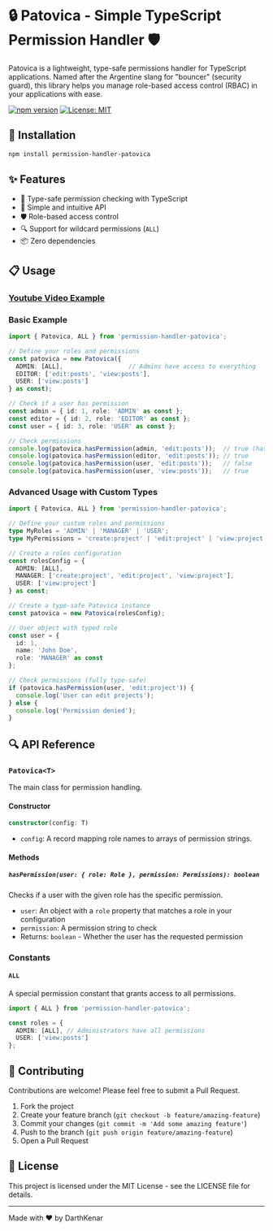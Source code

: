 # 🔒 Patovica - Simple TypeScript Permission Handler 🛡️

Patovica is a lightweight, type-safe permissions handler for TypeScript applications. Named after the Argentine slang for "bouncer" (security guard), this library helps you manage role-based access control (RBAC) in your applications with ease.

[![npm version](https://img.shields.io/npm/v/permission-handler-patovica)](https://npmjs.com/package/permission-handler-patovica)
[![License: MIT](https://img.shields.io/badge/License-MIT-blue.svg)](https://opensource.org/licenses/MIT)

## 🚀 Installation

```bash
npm install permission-handler-patovica
```

## ✨ Features

- 🔐 Type-safe permission checking with TypeScript
- 💪 Simple and intuitive API
- 🛡️ Role-based access control
- 🔍 Support for wildcard permissions (`ALL`)
- 📦 Zero dependencies

## 📋 Usage

### [Youtube Video Example](https://www.youtube.com/watch?v=_rv1AOWV9rM)

### Basic Example

```typescript
import { Patovica, ALL } from 'permission-handler-patovica';

// Define your roles and permissions
const patovica = new Patovica({
  ADMIN: [ALL],                  // Admins have access to everything
  EDITOR: ['edit:posts', 'view:posts'],
  USER: ['view:posts']
} as const);

// Check if a user has permission
const admin = { id: 1, role: 'ADMIN' as const };
const editor = { id: 2, role: 'EDITOR' as const };
const user = { id: 3, role: 'USER' as const };

// Check permissions
console.log(patovica.hasPermission(admin, 'edit:posts'));  // true (has ALL permissions)
console.log(patovica.hasPermission(editor, 'edit:posts')); // true
console.log(patovica.hasPermission(user, 'edit:posts'));   // false
console.log(patovica.hasPermission(user, 'view:posts'));   // true
```

### Advanced Usage with Custom Types

```typescript
import { Patovica, ALL } from 'permission-handler-patovica';

// Define your custom roles and permissions
type MyRoles = 'ADMIN' | 'MANAGER' | 'USER';
type MyPermissions = 'create:project' | 'edit:project' | 'view:project' | 'delete:project';

// Create a roles configuration
const rolesConfig = {
  ADMIN: [ALL],
  MANAGER: ['create:project', 'edit:project', 'view:project'],
  USER: ['view:project']
} as const;

// Create a type-safe Patovica instance
const patovica = new Patovica(rolesConfig);

// User object with typed role
const user = { 
  id: 1, 
  name: 'John Doe',
  role: 'MANAGER' as const 
};

// Check permissions (fully type-safe)
if (patovica.hasPermission(user, 'edit:project')) {
  console.log('User can edit projects');
} else {
  console.log('Permission denied');
}
```

## 🔍 API Reference

### `Patovica<T>`

The main class for permission handling.

#### Constructor

```typescript
constructor(config: T)
```

- `config`: A record mapping role names to arrays of permission strings.

#### Methods

##### `hasPermission(user: { role: Role }, permission: Permissions): boolean`

Checks if a user with the given role has the specific permission.

- `user`: An object with a `role` property that matches a role in your configuration
- `permission`: A permission string to check
- Returns: `boolean` - Whether the user has the requested permission

### Constants

#### `ALL`

A special permission constant that grants access to all permissions.

```typescript
import { ALL } from 'permission-handler-patovica';

const roles = {
  ADMIN: [ALL], // Administrators have all permissions
  USER: ['view:posts']
};
```

## 🤝 Contributing

Contributions are welcome! Please feel free to submit a Pull Request.

1. Fork the project
2. Create your feature branch (`git checkout -b feature/amazing-feature`)
3. Commit your changes (`git commit -m 'Add some amazing feature'`)
4. Push to the branch (`git push origin feature/amazing-feature`)
5. Open a Pull Request

## 📝 License

This project is licensed under the MIT License - see the LICENSE file for details.

---

Made with ❤️ by DarthKenar
